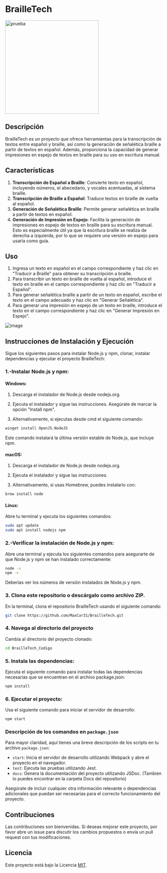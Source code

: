 # BrailleTech

 <img src="https://github.com/MaxCar31/BrailleTech/assets/141116497/bb746657-6220-4f87-a121-1bb73f7c927f" alt="prueba" width="300px">

## Descripción
BrailleTech es un proyecto que ofrece herramientas para la transcripción de textos entre español y braille, así como la generación de señalética braille a partir de textos en español. Además, proporciona la capacidad de generar impresiones en espejo de textos en braille para su uso en escritura manual.

## Características
1. **Transcripción de Español a Braille**: Convierte texto en español, incluyendo números, el abecedario, y vocales acentuadas, al sistema braille.
2. **Transcripción de Braille a Español**: Traduce textos en braille de vuelta al español.
3. **Generación de Señalética Braille**: Permite generar señalética en braille a partir de textos en español.
4. **Generación de Impresión en Espejo**: Facilita la generación de impresiones en espejo de textos en braille para su escritura manual. Esto es especialmente útil ya que la escritura braille se realiza de derecha a izquierda, por lo que se requiere una versión en espejo para usarla como guía.

## Uso
1. Ingresa un texto en español en el campo correspondiente y haz clic en "Traducir a Braille" para obtener su transcripción a braille.
2. Para transcribir un texto en braille de vuelta al español, introduce el texto en braille en el campo correspondiente y haz clic en "Traducir a Español".
3. Para generar señalética braille a partir de un texto en español, escribe el texto en el campo adecuado y haz clic en "Generar Señalética".
4. Para generar una impresión en espejo de un texto en braille, introduce el texto en el campo correspondiente y haz clic en "Generar Impresión en Espejo".

![image](https://github.com/MaxCar31/BrailleTech/assets/141116497/1849bb58-8a7b-4f75-890b-970fcad77d15)

## Instrucciones de Instalación y Ejecución 

Sigue los siguientes pasos para instalar Node.js y npm, clonar, instalar dependencias y ejecutar el proyecto BrailleTech:

### 1.-Instalar Node.js y npm:

#### Windows:

1. Descarga el instalador de Node.js desde nodejs.org.
   
2. Ejecuta el instalador y sigue las instrucciones. Asegúrate de marcar la opción "Install npm".

3. Alternativamente, si ejecutas desde cmd el siguiente comando:

 ```sh
winget install OpenJS.NodeJS
 ```
Este comando instalará la última versión estable de Node.js, que incluye npm.

#### macOS:

1. Descarga el instalador de Node.js desde nodejs.org.

2. Ejecuta el instalador y sigue las instrucciones.

3. Alternativamente, si usas Homebrew, puedes instalarlo con:
 ```sh
 brew install node
```

#### Linux:

Abre tu terminal y ejecuta los siguientes comandos:

 ```sh
sudo apt update
sudo apt install nodejs npm
 ```

### 2.-Verificar la instalación de Node.js y npm:

Abre una terminal y ejecuta los siguientes comandos para asegurarte de que Node.js y npm se han instalado correctamente:

 ```sh
node -v
npm -v
 ```

Deberías ver los números de versión instalados de Node.js y npm.

### 3. Clona este repositorio o descárgalo como archivo ZIP.

En la terminal, clona el repositorio BrailleTech usando el siguiente comando:
   
```bash
git clone https://github.com/MaxCar31/BrailleTech.git
```
### 4. Navega al directorio del proyecto

Cambia al directorio del proyecto clonado:
   
```bash
cd BrailleTech_Codigo
```

### 5. Instala las dependencias:

Ejecuta el siguiente comando para instalar todas las dependencias necesarias que se encuentran en el archivo package.json:

```bash
npm install
```

### 6. Ejecutar el proyecto:

Usa el siguiente comando para iniciar el servidor de desarrollo:


```bash
npm start
```


### Descripción de los comandos en `package.json`

Para mayor claridad, aquí tienes una breve descripción de los scripts en tu archivo `package.json`:

- `start`: Inicia el servidor de desarrollo utilizando Webpack y abre el proyecto en el navegador.
- `test`: Ejecuta las pruebas utilizando Jest.
- `docs`: Genera la documentación del proyecto utilizando JSDoc. (Tambien lo puedes encontrar en la carpeta Docs del repositorio)

Asegúrate de incluir cualquier otra información relevante o dependencias adicionales que puedan ser necesarias para el correcto funcionamiento del proyecto.


## Contribuciones
Las contribuciones son bienvenidas. Si deseas mejorar este proyecto, por favor abre un issue para discutir los cambios propuestos o envía un pull request con tus modificaciones.

## Licencia
Este proyecto está bajo la Licencia [MIT](https://opensource.org/licenses/MIT).
